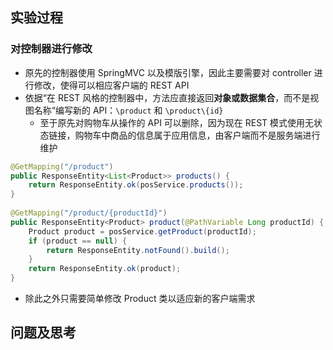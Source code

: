 ## 实验过程
### 对控制器进行修改
- 原先的控制器使用 SpringMVC 以及模版引擎，因此主要需要对 controller 进行修改，使得可以相应客户端的 REST API
- 依据“在 REST 风格的控制器中，方法应直接返回**对象或数据集合**，而不是视图名称“编写新的 API：`\product` 和 `\product\{id}`
	- 至于原先对购物车从操作的 API 可以删除，因为现在 REST 模式使用无状态链接，购物车中商品的信息属于应用信息，由客户端而不是服务端进行维护
```java
@GetMapping("/product")  
public ResponseEntity<List<Product>> products() {  
    return ResponseEntity.ok(posService.products());  
}  
  
@GetMapping("/product/{productId}")  
public ResponseEntity<Product> product(@PathVariable Long productId) {  
    Product product = posService.getProduct(productId);  
    if (product == null) {  
        return ResponseEntity.notFound().build();  
    }  
    return ResponseEntity.ok(product);  
}
```
- 除此之外只需要简单修改 Product 类以适应新的客户端需求
## 问题及思考